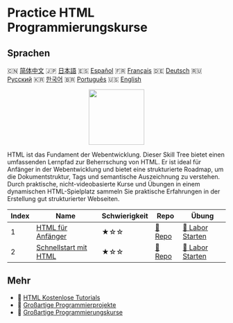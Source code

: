 # Practice HTML Programmierungskurse

## Sprachen

🇨🇳 [简体中文](README_zh.md) 🇯🇵 [日本語](README_ja.md) 🇪🇸 [Español](README_es.md) 🇫🇷 [Français](README_fr.md) 🇩🇪 [Deutsch](README_de.md) 🇷🇺 [Русский](README_ru.md) 🇰🇷 [한국어](README_ko.md) 🇧🇷 [Português](README_pt.md) 🇺🇸 [English](README.md) 

<div align="center">
<img width="128px" src="https://file.labex.io/path/NrasuEoAvSam.png">
</div>

HTML ist das Fundament der Webentwicklung. Dieser Skill Tree bietet einen umfassenden Lernpfad zur Beherrschung von HTML. Er ist ideal für Anfänger in der Webentwicklung und bietet eine strukturierte Roadmap, um die Dokumentstruktur, Tags und semantische Auszeichnung zu verstehen. Durch praktische, nicht-videobasierte Kurse und Übungen in einem dynamischen HTML-Spielplatz sammeln Sie praktische Erfahrungen in der Erstellung gut strukturierter Webseiten.

|   Index | Name                                                                       | Schwierigkeit   | Repo                                                           | Übung                                                                 |
|---------|----------------------------------------------------------------------------|-----------------|----------------------------------------------------------------|-----------------------------------------------------------------------|
|       1 | [HTML für Anfänger](https://labex.io/de/courses/html-for-beginners)        | ★☆☆             | [🔗 Repo](https://github.com/labex-labs/html-for-beginners)    | [🚀 Labor Starten](https://labex.io/de/courses/html-for-beginners)    |
|       2 | [Schnellstart mit HTML](https://labex.io/de/courses/quick-start-with-html) | ★☆☆             | [🔗 Repo](https://github.com/labex-labs/quick-start-with-html) | [🚀 Labor Starten](https://labex.io/de/courses/quick-start-with-html) |

## Mehr

- 🔗 [HTML Kostenlose Tutorials](https://github.com/labex-labs/html-free-tutorials)
- 🔗 [Großartige Programmierprojekte](https://github.com/labex-labs/awesome-programming-projects)
- 🔗 [Großartige Programmierungskurse](https://github.com/labex-labs/awesome-programming-courses)

